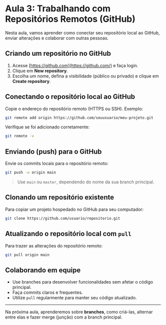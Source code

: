 # Aula 3: Trabalhando com Repositórios Remotos (GitHub)

Nesta aula, vamos aprender como conectar seu repositório local ao GitHub, enviar alterações e colaborar com outras pessoas.

## Criando um repositório no GitHub

1. Acesse [https://github.com](https://github.com/) e faça login.
2. Clique em **New repository**.
3. Escolha um nome, defina a visibilidade (público ou privado) e clique em **Create repository**.

## Conectando o repositório local ao GitHub

Copie o endereço do repositório remoto (HTTPS ou SSH). Exemplo:

```bash
git remote add origin https://github.com/seuusuario/meu-projeto.git
```

Verifique se foi adicionado corretamente:

```bash
git remote -v
```

## Enviando (push) para o GitHub

Envie os commits locais para o repositório remoto:

```bash
git push -u origin main
```

> Use `main` ou `master`, dependendo do nome da sua branch principal.

## Clonando um repositório existente

Para copiar um projeto hospedado no GitHub para seu computador:

```bash
git clone https://github.com/usuario/repositorio.git
```

## Atualizando o repositório local com `pull`

Para trazer as alterações do repositório remoto:

```bash
git pull origin main
```

## Colaborando em equipe

- Use branches para desenvolver funcionalidades sem afetar o código principal.
- Faça commits claros e frequentes.
- Utilize `pull` regularmente para manter seu código atualizado.

------

Na próxima aula, aprenderemos sobre **branches**, como criá-las, alternar entre elas e fazer merge (junção) com a branch principal.